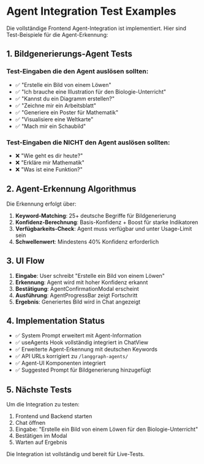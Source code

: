 # Agent Integration Test Examples

Die vollständige Frontend Agent-Integration ist implementiert. Hier sind Test-Beispiele für die Agent-Erkennung:

## 1. Bildgenerierungs-Agent Tests

### Test-Eingaben die den Agent auslösen sollten:
- ✅ "Erstelle ein Bild von einem Löwen"
- ✅ "Ich brauche eine Illustration für den Biologie-Unterricht"
- ✅ "Kannst du ein Diagramm erstellen?"
- ✅ "Zeichne mir ein Arbeitsblatt"
- ✅ "Generiere ein Poster für Mathematik"
- ✅ "Visualisiere eine Weltkarte"
- ✅ "Mach mir ein Schaubild"

### Test-Eingaben die NICHT den Agent auslösen sollten:
- ❌ "Wie geht es dir heute?"
- ❌ "Erkläre mir Mathematik"
- ❌ "Was ist eine Funktion?"

## 2. Agent-Erkennung Algorithmus

Die Erkennung erfolgt über:
1. **Keyword-Matching**: 25+ deutsche Begriffe für Bildgenerierung
2. **Konfidenz-Berechnung**: Basis-Konfidenz + Boost für starke Indikatoren
3. **Verfügbarkeits-Check**: Agent muss verfügbar und unter Usage-Limit sein
4. **Schwellenwert**: Mindestens 40% Konfidenz erforderlich

## 3. UI Flow

1. **Eingabe**: User schreibt "Erstelle ein Bild von einem Löwen"
2. **Erkennung**: Agent wird mit hoher Konfidenz erkannt
3. **Bestätigung**: AgentConfirmationModal erscheint
4. **Ausführung**: AgentProgressBar zeigt Fortschritt
5. **Ergebnis**: Generiertes Bild wird in Chat angezeigt

## 4. Implementation Status

- ✅ System Prompt erweitert mit Agent-Information
- ✅ useAgents Hook vollständig integriert in ChatView
- ✅ Erweiterte Agent-Erkennung mit deutschen Keywords
- ✅ API URLs korrigiert zu `/langgraph-agents/`
- ✅ Agent-UI Komponenten integriert
- ✅ Suggested Prompt für Bildgenerierung hinzugefügt

## 5. Nächste Tests

Um die Integration zu testen:
1. Frontend und Backend starten
2. Chat öffnen
3. Eingabe: "Erstelle ein Bild von einem Löwen für den Biologie-Unterricht"
4. Bestätigen im Modal
5. Warten auf Ergebnis

Die Integration ist vollständig und bereit für Live-Tests.